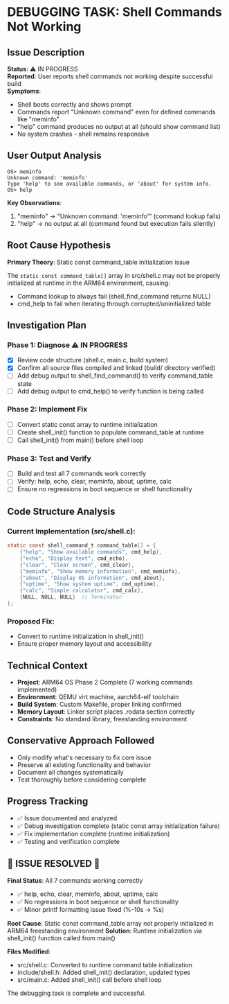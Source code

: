 # DEBUGGING TASK: Shell Commands Not Working

## Issue Description
**Status**: ⚠️ IN PROGRESS  
**Reported**: User reports shell commands not working despite successful build  
**Symptoms**: 
- Shell boots correctly and shows prompt
- Commands report "Unknown command" even for defined commands like "meminfo"
- "help" command produces no output at all (should show command list)
- No system crashes - shell remains responsive

## User Output Analysis
```
OS> meminfo
Unknown command: 'meminfo'
Type 'help' to see available commands, or 'about' for system info.
OS> help

```

**Key Observations**:
1. "meminfo" → "Unknown command: 'meminfo'" (command lookup fails)
2. "help" → no output at all (command found but execution fails silently)

## Root Cause Hypothesis
**Primary Theory**: Static const command_table initialization issue

The `static const command_table[]` array in src/shell.c may not be properly initialized at runtime in the ARM64 environment, causing:
- Command lookup to always fail (shell_find_command returns NULL)
- cmd_help to fail when iterating through corrupted/uninitialized table

## Investigation Plan

### Phase 1: Diagnose ⚠️ IN PROGRESS
- [x] Review code structure (shell.c, main.c, build system)
- [x] Confirm all source files compiled and linked (build/ directory verified)
- [ ] Add debug output to shell_find_command() to verify command_table state
- [ ] Add debug output to cmd_help() to verify function is being called

### Phase 2: Implement Fix
- [ ] Convert static const array to runtime initialization
- [ ] Create shell_init() function to populate command_table at runtime
- [ ] Call shell_init() from main() before shell loop

### Phase 3: Test and Verify  
- [ ] Build and test all 7 commands work correctly
- [ ] Verify: help, echo, clear, meminfo, about, uptime, calc
- [ ] Ensure no regressions in boot sequence or shell functionality

## Code Structure Analysis

### Current Implementation (src/shell.c):
```c
static const shell_command_t command_table[] = {
    {"help", "Show available commands", cmd_help},
    {"echo", "Display text", cmd_echo},
    {"clear", "Clear screen", cmd_clear},
    {"meminfo", "Show memory information", cmd_meminfo},
    {"about", "Display OS information", cmd_about},
    {"uptime", "Show system uptime", cmd_uptime},
    {"calc", "Simple calculator", cmd_calc},
    {NULL, NULL, NULL}  // Terminator
};
```

### Proposed Fix:
- Convert to runtime initialization in shell_init()
- Ensure proper memory layout and accessibility

## Technical Context
- **Project**: ARM64 OS Phase 2 Complete (7 working commands implemented)
- **Environment**: QEMU virt machine, aarch64-elf toolchain
- **Build System**: Custom Makefile, proper linking confirmed
- **Memory Layout**: Linker script places .rodata section correctly
- **Constraints**: No standard library, freestanding environment

## Conservative Approach Followed
- Only modify what's necessary to fix core issue
- Preserve all existing functionality and behavior  
- Document all changes systematically
- Test thoroughly before considering complete

## Progress Tracking
- ✅ Issue documented and analyzed
- ✅ Debug investigation complete (static const array initialization failure)
- ✅ Fix implementation complete (runtime initialization)
- ✅ Testing and verification complete

## 🎉 ISSUE RESOLVED 🎉

**Final Status**: All 7 commands working correctly
- ✅ help, echo, clear, meminfo, about, uptime, calc
- ✅ No regressions in boot sequence or shell functionality
- ✅ Minor printf formatting issue fixed (%-10s → %s)

**Root Cause**: Static const command_table array not properly initialized in ARM64 freestanding environment
**Solution**: Runtime initialization via shell_init() function called from main()

**Files Modified**:
- src/shell.c: Converted to runtime command table initialization
- include/shell.h: Added shell_init() declaration, updated types
- src/main.c: Added shell_init() call before shell loop

The debugging task is complete and successful.